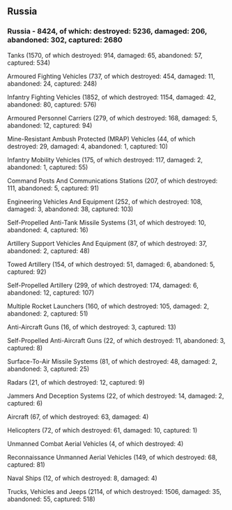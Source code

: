 
 
 ## Russia
 
 ### Russia - 8424, of which: destroyed: 5236, damaged: 206, abandoned: 302, captured: 2680

 

 

 Tanks (1570, of which destroyed: 914, damaged: 65, abandoned: 57, captured: 534)

 Armoured Fighting Vehicles (737, of which destroyed: 454, damaged: 11, abandoned: 24, captured: 248)

 Infantry Fighting Vehicles (1852, of which destroyed: 1154, damaged: 42, abandoned: 80, captured: 576)

 Armoured Personnel Carriers (279, of which destroyed: 168, damaged: 5, abandoned: 12, captured: 94)

 Mine-Resistant Ambush Protected (MRAP) Vehicles (44, of which destroyed: 29, damaged: 4, abandoned: 1, captured: 10)

 Infantry Mobility Vehicles (175, of which destroyed: 117, damaged: 2, abandoned: 1, captured: 55)

 Command Posts And Communications Stations (207, of which destroyed: 111, abandoned: 5, captured: 91)

 Engineering Vehicles And Equipment (252, of which destroyed: 108, damaged: 3, abandoned: 38, captured: 103)

 Self-Propelled Anti-Tank Missile Systems (31, of which destroyed: 10, abandoned: 4, captured: 16)

 Artillery Support Vehicles And Equipment (87, of which destroyed: 37, abandoned: 2, captured: 48)

 Towed Artillery (154, of which destroyed: 51, damaged: 6, abandoned: 5, captured: 92)

 Self-Propelled Artillery (299, of which destroyed: 174, damaged: 6, abandoned: 12, captured: 107)

 Multiple Rocket Launchers (160, of which destroyed: 105, damaged: 2, abandoned: 2, captured: 51)

 Anti-Aircraft Guns (16, of which destroyed: 3, captured: 13)

 Self-Propelled Anti-Aircraft Guns (22, of which destroyed: 11, abandoned: 3, captured: 8)

 Surface-To-Air Missile Systems (81, of which destroyed: 48, damaged: 2, abandoned: 3, captured: 25)

 Radars (21, of which destroyed: 12, captured: 9)

 Jammers And Deception Systems (22, of which destroyed: 14, damaged: 2, captured: 6)

 Aircraft (67, of which destroyed: 63, damaged: 4)

 Helicopters (72, of which destroyed: 61, damaged: 10, captured: 1)

 Unmanned Combat Aerial Vehicles (4, of which destroyed: 4)

 Reconnaissance Unmanned Aerial Vehicles (149, of which destroyed: 68, captured: 81)

 Naval Ships (12, of which destroyed: 8, damaged: 4)

 Trucks, Vehicles and Jeeps (2114, of which destroyed: 1506, damaged: 35, abandoned: 55, captured: 518)

